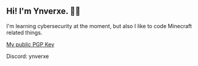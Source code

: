 ## Hi! I'm Ynverxe. 😶‍🌫️
I'm learning cybersecurity at the moment, but also I like to code Minecraft related things.

[My public PGP Key](https://keyserver.ubuntu.com/pks/lookup?op=get&search=0x037437d9e349b2b9)

Discord: ynverxe
